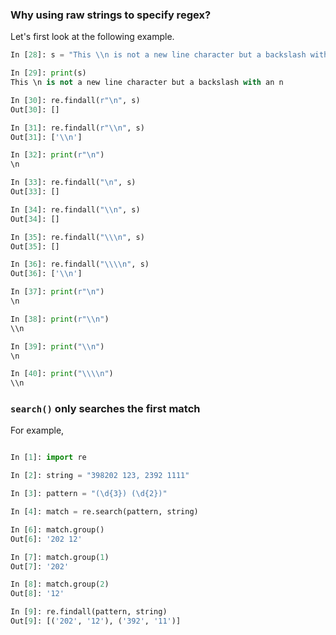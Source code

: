 ### Why using raw strings to specify regex?
Let's first look at the following example.
```python
In [28]: s = "This \\n is not a new line character but a backslash with an n"

In [29]: print(s)
This \n is not a new line character but a backslash with an n

In [30]: re.findall(r"\n", s)
Out[30]: []

In [31]: re.findall(r"\\n", s)
Out[31]: ['\\n']

In [32]: print(r"\n")
\n

In [33]: re.findall("\n", s)
Out[33]: []

In [34]: re.findall("\\n", s)
Out[34]: []

In [35]: re.findall("\\\n", s)
Out[35]: []

In [36]: re.findall("\\\\n", s)
Out[36]: ['\\n']

In [37]: print(r"\n")
\n

In [38]: print(r"\\n")
\\n

In [39]: print("\\n")
\n

In [40]: print("\\\\n")
\\n
```



### `search()` only searches the first match
For example,
```python

In [1]: import re

In [2]: string = "398202 123, 2392 1111"

In [3]: pattern = "(\d{3}) (\d{2})"

In [4]: match = re.search(pattern, string)

In [6]: match.group()
Out[6]: '202 12'

In [7]: match.group(1)
Out[7]: '202'

In [8]: match.group(2)
Out[8]: '12'

In [9]: re.findall(pattern, string)
Out[9]: [('202', '12'), ('392', '11')]
```


